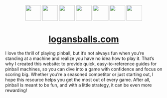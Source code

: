 <div align="center">
  <img src="https://github.com/Logan-Roelofs/pinball-strategy-website/blob/main/static/nextjs-icon-svgrepo-com.svg" width="50" height="50">
  <img src="https://github.com/Logan-Roelofs/pinball-strategy-website/blob/main/static/nodejs-icon-svgrepo-com.svg" width="50" height="50">
  <img src="https://github.com/Logan-Roelofs/pinball-strategy-website/blob/main/static/noun-pinball-61489.svg" width="50" height="50">
  <img src="https://github.com/Logan-Roelofs/pinball-strategy-website/blob/main/static/react-2.svg" width="50" height="50">
  <img src="https://github.com/Logan-Roelofs/pinball-strategy-website/blob/main/static/shadcn-ui-seeklogo.svg" width="50" height="50">
  <img src="https://github.com/Logan-Roelofs/pinball-strategy-website/blob/main/static/typescript.svg" width="50" height="50">
  <img src="https://github.com/Logan-Roelofs/pinball-strategy-website/blob/main/static/Tailwind_CSS_Logo.svg" width="50" height="50">
   
</div>

<div align="center"> 
  <h1><a href="https://logansballs.com/">logansballs.com</a></h1>
</div>

I love the thrill of playing pinball, but it’s not always fun when you’re standing at a machine and realize you have no idea how to play it. That’s why I created this website: to provide quick, easy-to-reference guides for pinball machines, so you can dive into a game with confidence and focus on scoring big. Whether you’re a seasoned competitor or just starting out, I hope this resource helps you get the most out of every game. After all, pinball is meant to be fun, and with a little strategy, it can be even more rewarding!
